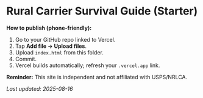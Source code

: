 # Rural Carrier Survival Guide (Starter)

**How to publish (phone-friendly):**
1) Go to your GitHub repo linked to Vercel.
2) Tap **Add file → Upload files**.
3) Upload `index.html` from this folder.
4) Commit.
5) Vercel builds automatically; refresh your `.vercel.app` link.

**Reminder:** This site is independent and not affiliated with USPS/NRLCA.

_Last updated: 2025-08-16_
